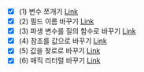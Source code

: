 - [x] (1) 변수 쪼개기 [Link](https://github.com/shinel94/Refactoring/blob/python/ch09/SplitVariable.ipynb)
- [x] (2) 필드 이름 바꾸기 [Link](https://github.com/shinel94/Refactoring/blob/python/ch09/RenameField.ipynb)
- [x] (3) 파생 변수를 질의 함수로 바꾸기 [Link](https://github.com/shinel94/Refactoring/blob/python/ch09/ReplaceDerivedVariableWithQuery.ipynb)
- [x] (4) 참조를 값으로 바꾸기 [Link](https://github.com/shinel94/Refactoring/blob/python/ch09/ChangeReferenceToValue.ipynb)
- [x] (5) 값을 찾로로 바꾸기 [Link](https://github.com/shinel94/Refactoring/blob/python/ch09/ChangeValueToReference.ipynb)
- [x] (6) 매직 리터럴 바꾸기 [Link](https://github.com/shinel94/Refactoring/blob/python/ch09/ReplaceMagicLiteral.ipynb)
